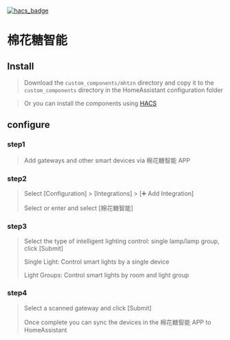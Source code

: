 [![hacs_badge](https://img.shields.io/badge/HACS-Default-41BDF5.svg?style=for-the-badge)](https://github.com/hacs/integration)
# 棉花糖智能

## Install

> Download the `custom_components/mhtzn` directory and copy it to the `custom_components` directory in the HomeAssistant configuration folder

> Or you can install the components using [HACS](https://hacs.xyz)

## configure
### step1
> Add gateways and other smart devices via 棉花糖智能 APP
### step2
> Select [Configuration] > [Integrations] > [➕ Add Integration]
>
> Select or enter and select [棉花糖智能]
### step3
> Select the type of intelligent lighting control: single lamp/lamp group, click [Submit]
>
> Single Light: Control smart lights by a single device
>
> Light Groups: Control smart lights by room and light group
### step4
> Select a scanned gateway and click [Submit]
>
> Once complete you can sync the devices in the 棉花糖智能 APP to HomeAssistant